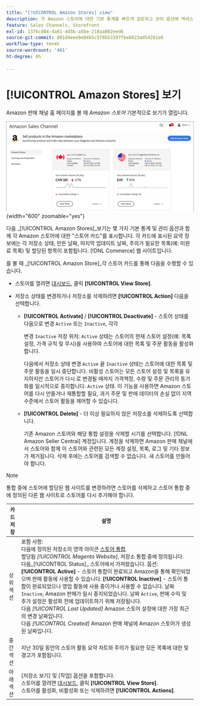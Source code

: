 ```yaml
---
title: "[!UICONTROL Amazon Stores] view"
description: 각 Amazon 스토어에 대한 기본 통계를 빠르게 검토하고 관리 옵션에 액세스하려면 Amazon 스토어 보기로 이동합니다.
feature: Sales Channels, Storefront
exl-id: 1376cd84-da81-4d3b-a5be-218aa802eed6
source-git-commit: 801d4eee9e84b5c5f8b53397fbe8023ad54281e6
workflow-type: tm+mt
source-wordcount: '461'
ht-degree: 0%

---
```


# [!UICONTROL Amazon Stores] 보기

Amazon 판매 채널 홈 페이지를 볼 때 _Amazon 스토어_ 기본적으로 보기가 열립니다.

![Amazon 스토어 보기](assets/amazon-sales-channel-home-tabs.png){width="600" zoomable="yes"}

다음 _[!UICONTROL Amazon Stores]_보기는 몇 가지 기본 통계 및 관리 옵션과 함께 각 Amazon 스토어에 대한 &quot;스토어 카드&quot;를 표시합니다. 각 카드에 표시된 요약 정보에는 각 저장소 상태, 만든 날짜, 마지막 업데이트 날짜, 주의가 필요한 목록(예: 미완료 목록) 및 할당된 항목이 포함됩니다. [!DNL Commerce] 웹 사이트입니다.

를 볼 때 _[!UICONTROL Amazon Store]_각 스토어 카드를 통해 다음을 수행할 수 있습니다.

- 스토어를 열려면 [대시보드](./amazon-store-dashboard.md), 클릭 **[!UICONTROL View Store]**.

- 저장소 상태를 변경하거나 저장소를 삭제하려면 **[!UICONTROL Action]** 다음을 선택합니다.

   - **[!UICONTROL Activate]** / **[!UICONTROL Deactivate]** - 스토어 상태를 다음으로 변경 `Active` 또는 `Inactive`, 각각

     변경 `Inactive` 저장 위치: `Active` 상태는 스토어의 현재 스토어 설정(예: 목록 설정, 가격 규칙 및 무시)을 사용하여 스토어에 대한 목록 및 주문 활동을 활성화합니다.

     다음에서 저장소 상태 변경 `Active` 끝 `Inactive` 상태는 스토어에 대한 목록 및 주문 활동을 일시 중단합니다. 비활성 스토어는 모든 스토어 설정 및 목록을 유지하지만 스토어가 다시 로 변경될 때까지 가격책정, 수량 및 주문 관리의 동기화를 일시적으로 중지합니다. `Active` 상태. 이 기능을 사용하면 Amazon 스토어를 다시 만들거나 재통합할 필요, 과거 주문 및 판매 데이터의 손실 없이 지역 수준에서 스토어 활동을 제어할 수 있습니다.

   - **[!UICONTROL Delete]** - 더 이상 필요하지 않은 저장소를 삭제하도록 선택합니다.

     기존 Amazon 스토어와 해당 통합 설정을 삭제할 시기를 선택합니다. [!DNL Amazon Seller Central] 계정입니다. 계정을 삭제하면 Amazon 판매 채널에서 스토어와 함께 이 스토어와 관련된 모든 계정 설정, 목록, 로그 및 기타 정보가 제거됩니다. 삭제 후에는 스토어를 검색할 수 없습니다. 새 스토어를 만들어야 합니다.

>[!NOTE]
>통합 중에 스토어에 할당된 웹 사이트를 변경하려면 스토어를 삭제하고 스토어 통합 중에 정의된 다른 웹 사이트로 스토어를 다시 추가해야 합니다.

| 카드 저장 | 설명 |
|----------------|-----------------------------------------------------------------------------------------------------------------------------------------------------------------------------------------------------------------------------------------------------------------------------------------------------------------------------------------------------------------------------------------------------------------------------------------------------------------------------------------------------------------------------------------------------------------------------------------------------------------------------------------------------------------------------------------------------------------------------------------------------------------------------------------------------------------------|
| 상위 섹션 | 포함 사항: <br>다음에 정의된 저장소의 영역 아이콘 [스토어 통합](./store-integration.md).<br> 할당됨 _[!UICONTROL Magento Website]_, 저장소 통합 중에 정의됩니다.<br>다음_[!UICONTROL Status]_ 스토어에서 가져왔습니다. 옵션: **[!UICONTROL Active]** - 스토어 통합이 완료되고 Amazon을 통해 확인되었으며 판매 활동에 사용할 수 있습니다. **[!UICONTROL Inactive]** - 스토어 통합이 완료되었으나 영업 활동에 사용 중이거나 사용할 수 없습니다. 날짜 `Inactive`, Amazon 판매가 일시 중지되었습니다. 날짜 `Active`, 판매 수익 및 추가 설정은 활성화 전에 업데이트하기 위해 저장됩니다.<br>다음 *[!UICONTROL Last Updated]* Amazon 스토어 설정에 대한 가장 최근의 변경 날짜입니다.<br>다음 *[!UICONTROL Created]* Amazon 판매 채널에 Amazon 스토어가 생성된 날짜입니다. |
| 중간 섹션 | 지난 30일 동안의 스토어 활동 요약 차트와 주의가 필요한 모든 목록에 대한 및 경고가 포함됩니다. |
| 아래 섹션 | [저장소 보기] 및 [작업] 옵션을 포함합니다.<br>스토어를 열려면 [대시보드](./amazon-store-dashboard.md), 클릭 **[!UICONTROL View Store]**.<br>스토어를 활성화, 비활성화 또는 삭제하려면 **[!UICONTROL Actions]**. |
